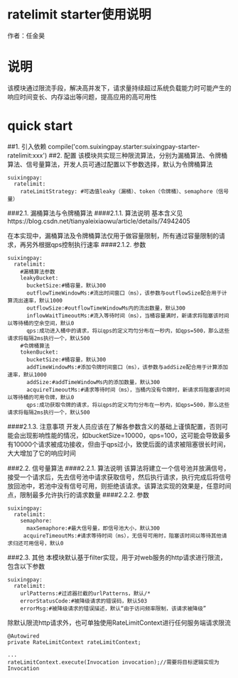 # ratelimit starter使用说明
作者：任金昊

# 说明
该模块通过限流手段，解决高并发下，请求量持续超过系统负载能力时可能产生的响应时间变长、内存溢出等问题，提高应用的高可用性

# quick start
##1. 引入依赖
	compile('com.suixingpay.starter:suixingpay-starter-ratelimit:xxx')
##2. 配置
该模块共实现三种限流算法，分别为漏桶算法、令牌桶算法、信号量算法，开发人员可通过配置以下参数选择，默认为令牌桶算法
	
	suixingpay:
	  ratelimit:
	    rateLimitStrategy: #可选值leaky（漏桶）、token（令牌桶）、semaphore（信号量）
	    
###2.1. 漏桶算法与令牌桶算法
####2.1.1. 算法说明
基本含义见https://blog.csdn.net/tianyaleixiaowu/article/details/74942405

在本实现中，漏桶算法及令牌桶算法仅用于做容量限制，所有通过容量限制的请求，再另外根据qps控制执行速率
####2.1.2. 参数
	
	suixingpay:
	  ratelimit:
	    #漏桶算法参数
	    leakyBucket:
	      bucketSize:#桶容量，默认300
	      outflowTimeWindowMs:#流出时间窗口（ms），该参数与outflowSize配合用于计算流出速率，默认1000
	      outflowSize:#outflowTimeWindowMs内的流出数量，默认300
	      inflowWaitTimeoutMs:#流入等待时间（ms），当桶容量满时，新请求将阻塞该时间以等待桶的空余空间，默认0
	      qps:成功进入桶中的请求，将以qps的定义均匀分布在一秒内，如qps=500，那么这些请求将每隔2ms执行一个，默认500
	    #令牌桶算法
	    tokenBucket:
	      bucketSize:#桶容量，默认300
	      addTimeWindowMs:#添加令牌时间窗口（ms），该参数与addSize配合用于计算添加速率，默认1000
	      addSize:#addTimeWindowMs内的添加数量，默认300
	      acquireTimeoutMs:#请求等待时间（ms），当桶内没有令牌时，新请求将阻塞该时间以等待桶的可用令牌，默认0
	      qps:成功获取令牌的请求，将以qps的定义均匀分布在一秒内，如qps=500，那么这些请求将每隔2ms执行一个，默认500
####2.1.3. 注意事项
开发人员应该在了解各参数含义的基础上谨慎配置，否则可能会出现影响性能的情况，如bucketSize=10000，qps=100，这可能会导致最多有10000个请求被成功接收，但由于qps过小，致使后面的请求被阻塞很长时间，大大增加了它的响应时间

###2.2. 信号量算法
####2.2.1. 算法说明
该算法将建立一个信号池并放满信号，接受一个请求后，先去信号池中请求获取信号，然后执行请求，执行完成后将信号放回池中，若池中没有信号可用，则拒绝该请求。该算法实现的效果是，任意时间点，限制最多允许执行的请求数量
####2.2.2. 参数

	suixingpay:
	  ratelimit:
	    semaphore:
	      maxSemaphore:#最大信号量，即信号池大小，默认300
		 acquireTimeoutMs:#请求等待时间（ms），无信号可用时，阻塞该时间以等待其他请求归还可用信号，默认0

###2.3. 其他
本模块默认基于filter实现，用于对web服务的http请求进行限流，包含以下参数

	suixingpay:
	  ratelimit:
	    urlPatterns:#过滤器拦截的urlPatterns，默认/*
	    errorStatusCode:#被降级请求的错误码，默认503
	    errorMsg:#被降级请求的错误描述，默认“由于访问频率限制，该请求被降级”
	    
除默认限流http请求外，也可单独使用RateLimitContext进行任何服务端请求限流
	
	@Autowired
	private RateLimitContext rateLimitContext;
	
	...
	rateLimitContext.execute(Invocation invocation);//需要将目标逻辑实现为Invocation
	    